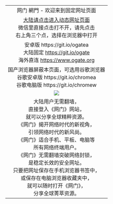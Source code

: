 ﻿<table>
  <tr></tr>
  <!--tr><td colspan=2 align=center><img src="https://cloud.githubusercontent.com/assets/11880933/13434984/f430fae2-e012-11e5-814f-c2df1e82b247.jpg" /></td></tr-->
  <tr>
    <td colspan=2 align=center>网门 網門 - 欢迎来到固定网址页面
    </td>
  </tr>
  <tr>
    <td colspan=2 align=center>
    <a href="https://d2amxm8b3p1y4p.cloudfront.net/?from=ogGit" target="_blank">大陆请点击进入动态网址页面</a><br/>
      微信里直接点击打不开，请先点击<br/>右上角三个点，选择在浏览器中打开
    </td>
  </tr>
  <tr>
    <td colspan=2 align=center>
      安卓版 https://git.io/ogatea<br/>
      大陆固定 <a href="https://github.com/ogate/ogate/blob/master/README.md?ogWeb" target="_blank">https://git.io/ogate</a><br>
      海外直连 <a href="https://www.ogate.org/ogUP.aspx?name=oGate&from=ogGito" target="_blank">https://www.ogate.org</a>
    </td>
  </tr>
  <tr>
    <td colspan=2 align=center>国产浏览器屏蔽本页面，可选用谷歌浏览器<br/>
      谷歌安卓版 https://git.io/chromea<br/>
      谷歌电脑版 https://git.io/chromew
    </td>
  </tr>
  <tr>
    <td colspan=2 align=center><a href="https://d2amxm8b3p1y4p.cloudfront.net/?from=ogGit" target="_blank"><img src="https://cloud.githubusercontent.com/assets/11880933/15631437/70d0a74e-259d-11e6-946f-6237b4b657bd.jpg" /></a></td>
  </tr>
  <tr>
    <td colspan=2 align=center>大陆用户无需翻墙，<br/>
直接登入《网门》网站，<br/>就可以分享全球精粹资源。<br/>
《网门》揭开网络时代的新视角，<br/>引领网络时代的新风尚。<br/>
《网门》适合手机、平板、电脑等<br/>所有网络终端用户。<br/>
《网门》无需翻墙突破网络封锁，<br/>是稳定长效的安全网址。<br/>
只要把网址保存在手机浏览器书签中，<br/>或保存在电脑浏览器收藏夹中，
<br/>就可以随时打开《网门》，<br/>分享全球菁萃资源。
    </td>
  </tr>
</table>
